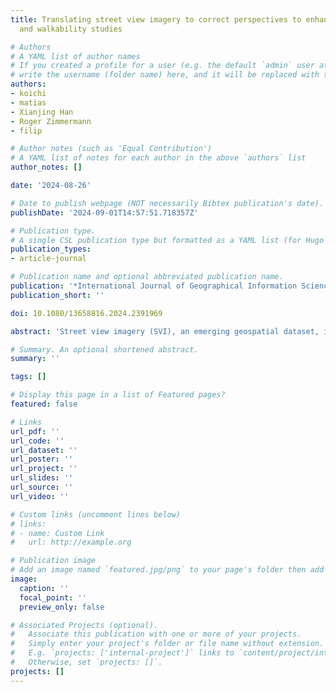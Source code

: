 ```yaml
---
title: Translating street view imagery to correct perspectives to enhance bikeability
  and walkability studies

# Authors
# A YAML list of author names
# If you created a profile for a user (e.g. the default `admin` user at `content/authors/admin/`), 
# write the username (folder name) here, and it will be replaced with their full name and linked to their profile.
authors:
- koichi
- matias
- Xianjing Han
- Roger Zimmermann
- filip

# Author notes (such as 'Equal Contribution')
# A YAML list of notes for each author in the above `authors` list
author_notes: []

date: '2024-08-26'

# Date to publish webpage (NOT necessarily Bibtex publication's date).
publishDate: '2024-09-01T14:57:51.718357Z'

# Publication type.
# A single CSL publication type but formatted as a YAML list (for Hugo requirements).
publication_types:
- article-journal

# Publication name and optional abbreviated publication name.
publication: '*International Journal of Geographical Information Science*'
publication_short: ''

doi: 10.1080/13658816.2024.2391969

abstract: 'Street view imagery (SVI), an emerging geospatial dataset, is useful for evaluating active transportation infrastructure, but it faces potential biases from its vehicle-based capture method, diverging from pedestrians’ and cyclists’ perspectives. Existing literature lacks both an examination of these biases and a solution. This study identifies and quantifies these biases by comparing conventional SVI with views from the road shoulder/sidewalk. To mitigate such perspective biases, we introduce a novel framework with generative adversarial network (GAN)-based image generation models (Pix2Pix and CycleGAN), an image regression model (ResNet-50), and a tabular model (LightGBM). Experiments assessed model effectiveness in translating car-centric views to those from pedestrian and cyclist perspectives. Results show significant differences in semantic indicators (e.g. green view index) between road center and road shoulder/sidewalk SVI, with low Pearson’s correlation coefficients r (0.35–0.55 for road shoulders and 0.45–0.47 for sidewalks) indicating bias. The framework succeeded in creating realistic images and aligning pixel ratios between perspectives, achieving strong correlation coefficients (0.81 for road shoulders and 0.83 for sidewalks), thus reducing bias. This work contributes by providing a scalable and model-agnostic approach to produce accurate SVIs for urban planning and sustainability, setting a foundation for improving bikeability and walkability assessments and promoting active transportation.'

# Summary. An optional shortened abstract.
summary: ''

tags: []

# Display this page in a list of Featured pages?
featured: false

# Links
url_pdf: ''
url_code: ''
url_dataset: ''
url_poster: ''
url_project: ''
url_slides: ''
url_source: ''
url_video: ''

# Custom links (uncomment lines below)
# links:
# - name: Custom Link
#   url: http://example.org

# Publication image
# Add an image named `featured.jpg/png` to your page's folder then add a caption below.
image:
  caption: ''
  focal_point: ''
  preview_only: false

# Associated Projects (optional).
#   Associate this publication with one or more of your projects.
#   Simply enter your project's folder or file name without extension.
#   E.g. `projects: ['internal-project']` links to `content/project/internal-project/index.md`.
#   Otherwise, set `projects: []`.
projects: []
---
```


